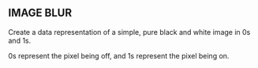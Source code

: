 IMAGE BLUR
----------

Create a data representation of a simple, pure black and white image in 0s and 1s. 

0s represent the pixel being off, and 1s represent the pixel being on. 
